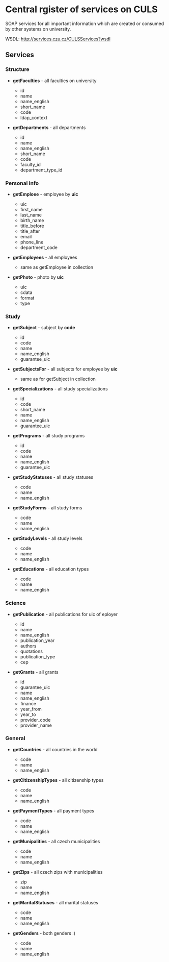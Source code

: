 # Central rgister of services on CULS

SOAP services for all important information which are created or consumed by
other systems on university.

WSDL: http://services.czu.cz/CULSServices?wsdl

## Services

### **Structure**

* **getFaculties** - all faculties on university

  * id
  * name
  * name_english
  * short_name
  * code
  * ldap_context

* **getDepartments** - all departments

  * id
  * name
  * name_english
  * short_name
  * code
  * faculty_id
  * department_type_id

### **Personal info**

* **getEmploee** - employee by **uic**

  * uic
  * first_name
  * last_name
  * birth_name
  * title_before
  * title_after
  * email
  * phone_line
  * department_code

* **getEmployees** - all employees

  * same as getEmployee in collection

* **getPhoto** - photo by **uic**

  * uic
  * cdata
  * format
  * type

### **Study**

* **getSubject** - subject by **code**

  * id
  * code
  * name
  * name_english
  * guarantee_uic

* **getSubjectsFor** - all subjects for employee by **uic**

  * same as for getSubject in collection

* **getSpecializations** - all study specializations

  * id
  * code
  * short_name
  * name
  * name_english
  * guarantee_uic

* **getPrograms** - all study programs

  * id
  * code
  * name
  * name_english
  * guarantee_uic

* **getStudyStatuses** - all study statuses

  * code
  * name
  * name_english

* **getStudyForms** - all study forms

  * code
  * name
  * name_english

* **getStudyLevels** - all study levels

  * code
  * name
  * name_english

* **getEducations** - all education types

  * code
  * name
  * name_english

### **Science**

* **getPublication** - all publications for uic of eployer

  * id
  * name
  * name_english
  * publication_year
  * authors
  * quotations
  * publication_type
  * cep

* **getGrants** - all grants

  * id
  * guarantee_uic
  * name
  * name_english
  * finance
  * year_from
  * year_to
  * provider_code
  * provider_name

### **General**

* **getCountries** - all countries in the world

  * code
  * name
  * name_english

* **getCitizenshipTypes** - all citizenship types

  * code
  * name
  * name_english

* **getPaymentTypes** - all payment types

  * code
  * name
  * name_english

* **getMunipalities** - all czech municipalities

  * code
  * name
  * name_english

* **getZips** - all czech zips with municipalities

  * zip
  * name
  * name_english

* **getMaritalStatuses** - all marital statuses

  * code
  * name
  * name_english

* **getGenders** - both genders :)

  * code
  * name
  * name_english

